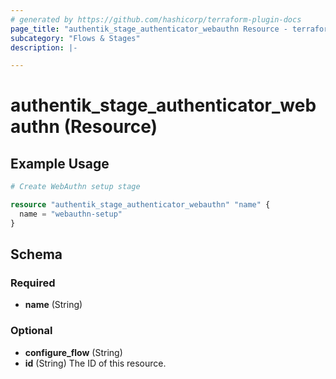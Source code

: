 ```yaml
---
# generated by https://github.com/hashicorp/terraform-plugin-docs
page_title: "authentik_stage_authenticator_webauthn Resource - terraform-provider-authentik"
subcategory: "Flows & Stages"
description: |-

---
```


# authentik_stage_authenticator_webauthn (Resource)



## Example Usage

```terraform
# Create WebAuthn setup stage

resource "authentik_stage_authenticator_webauthn" "name" {
  name = "webauthn-setup"
}
```

<!-- schema generated by tfplugindocs -->
## Schema

### Required

- **name** (String)

### Optional

- **configure_flow** (String)
- **id** (String) The ID of this resource.


